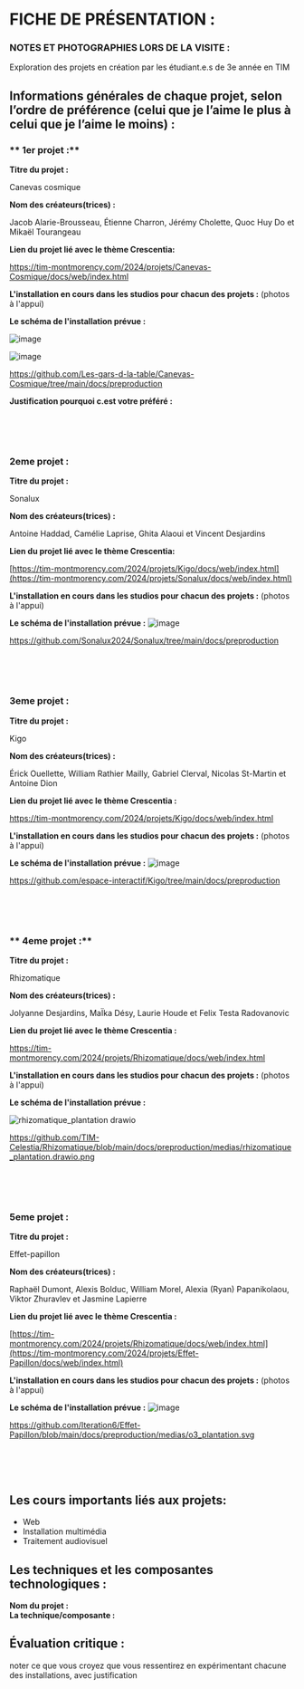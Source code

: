 # FICHE DE PRÉSENTATION :

### NOTES ET PHOTOGRAPHIES LORS DE LA VISITE :
Exploration des projets en création par les étudiant.e.s de 3e année en TIM

## Informations générales de chaque projet, selon l’ordre de préférence (celui que je l’aime le plus à celui que je l’aime le moins) :

### ** 1er projet :**

**Titre du projet :**

Canevas cosmique

**Nom des créateurs(trices) :**

Jacob Alarie-Brousseau, Étienne Charron, Jérémy Cholette, Quoc Huy Do et Mikaël Tourangeau

**Lien du projet lié avec le thème Crescentia:**

https://tim-montmorency.com/2024/projets/Canevas-Cosmique/docs/web/index.html

**L'installation en cours dans les studios pour chacun des projets :**
(photos à l'appui) 

**Le schéma de l'installation prévue :**

![image](https://github.com/MeenaAtai/H24_V11_inspirations_ATAI/assets/143361141/410d2b8f-23c8-434f-8a08-512c48972542)

![image](https://github.com/MeenaAtai/H24_V11_inspirations_ATAI/assets/143361141/08dea83b-c7c5-4909-835b-dcf9c7ed9aba)

https://github.com/Les-gars-d-la-table/Canevas-Cosmique/tree/main/docs/preproduction

**Justification pourquoi c.est votre préféré :**


<br/><br/><br/>

### **2eme projet :**

**Titre du projet :**

Sonalux

**Nom des créateurs(trices) :**

Antoine Haddad, Camélie Laprise, Ghita Alaoui et Vincent Desjardins

**Lien du projet lié avec le thème Crescentia:**

[https://tim-montmorency.com/2024/projets/Kigo/docs/web/index.html](https://tim-montmorency.com/2024/projets/Sonalux/docs/web/index.html)

**L'installation en cours dans les studios pour chacun des projets :**
(photos à l'appui) 

**Le schéma de l'installation prévue :**
![image](https://github.com/MeenaAtai/H24_V11_inspirations_ATAI/assets/143361141/b514b222-9fdd-4d89-bfc2-8288664eecbd)

https://github.com/Sonalux2024/Sonalux/tree/main/docs/preproduction

<br/><br/><br/>

### **3eme projet :**

**Titre du projet :**

Kigo

**Nom des créateurs(trices) :**

Érick Ouellette, William Rathier Mailly, Gabriel Clerval, Nicolas St-Martin et Antoine Dion

**Lien du projet lié avec le thème Crescentia :**

https://tim-montmorency.com/2024/projets/Kigo/docs/web/index.html

**L'installation en cours dans les studios pour chacun des projets :**
(photos à l'appui) 

**Le schéma de l'installation prévue :**
![image](https://github.com/MeenaAtai/H24_V11_inspirations_ATAI/assets/143361141/821f964d-4f99-4045-9162-1151c7267392)

https://github.com/espace-interactif/Kigo/tree/main/docs/preproduction

<br/><br/><br/>

### ** 4eme projet :**

**Titre du projet :**

Rhizomatique

**Nom des créateurs(trices) :**

Jolyanne Desjardins, MaÏka Désy, Laurie Houde et Felix Testa Radovanovic

**Lien du projet lié avec le thème Crescentia :**

https://tim-montmorency.com/2024/projets/Rhizomatique/docs/web/index.html

**L'installation en cours dans les studios pour chacun des projets :**
(photos à l'appui) 

**Le schéma de l'installation prévue :**

![rhizomatique_plantation drawio](https://github.com/MeenaAtai/H24_V11_inspirations_ATAI/assets/143361141/61da40cb-24be-42c3-843d-4072574e625d)

https://github.com/TIM-Celestia/Rhizomatique/blob/main/docs/preproduction/medias/rhizomatique_plantation.drawio.png

<br/><br/><br/>

### **5eme projet :**

**Titre du projet :**

Effet-papillon

**Nom des créateurs(trices) :**

Raphaël Dumont, Alexis Bolduc, William Morel, Alexia (Ryan) Papanikolaou, Viktor Zhuravlev et Jasmine Lapierre

**Lien du projet lié avec le thème Crescentia :**

[https://tim-montmorency.com/2024/projets/Rhizomatique/docs/web/index.html](https://tim-montmorency.com/2024/projets/Effet-Papillon/docs/web/index.html)

**L'installation en cours dans les studios pour chacun des projets :**
(photos à l'appui) 

**Le schéma de l'installation prévue :**
![image](https://github.com/MeenaAtai/H24_V11_inspirations_ATAI/assets/143361141/5398e90e-7d85-42ec-b340-bb58fe9cf213)

https://github.com/Iteration6/Effet-Papillon/blob/main/docs/preproduction/medias/o3_plantation.svg

<br/><br/><br/>

## Les cours importants liés aux projets:

* Web
* Installation multimédia
* Traitement audiovisuel

## Les techniques et les composantes technologiques :

**Nom du projet :** 
<br/>
**La technique/composante :** 

## Évaluation critique :



noter ce que vous croyez que vous ressentirez en expérimentant chacune des installations, avec justification
